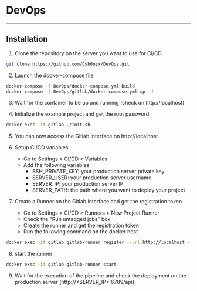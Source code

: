 # DevOps

___

## Installation

1. Clone the repository on the server you want to use for CI/CD

```bash
git clone https://github.com/Cyb0nix/DevOps.git
```
2. Launch the docker-compose file

```bash
docker-compose -f DevOps/docker-compose.yml build
docker-compose -f DevOps/gitlab/docker-compose.yml up -d
```
3. Wait for the container to be up and running (check on http://localhost)


4. Initialize the example project and get the root password
```bash
docker exec -it gitlab ./init.sh
```
5. You can now access the Gitlab interface on http://localhost

6. Setup CI/CD variables
    - Go to Settings > CI/CD > Variables
    - Add the following variables:
        - SSH_PRIVATE_KEY: your production server private key
        - SERVER_USER: your production server username
        - SERVER_IP: your production server IP
        - SERVER_PATH: the path where you want to deploy your project

7. Create a Runner on the Gitlab interface and get the registration token
    - Go to Settings > CI/CD > Runners > New Project Runner
    - Check the "Run untagged jobs" box
    - Create the runner and get the registration token
    - Run the following command on the docker host
```bash
docker exec -it gitlab gitlab-runner register --url http://localhost --registration-token <token> --executor docker --docker-image "node:20.14" --description "docker-runner" --docker-network-mode "host"
```
8. start the runner
```bash
docker exec -it gitlab gitlab-runner start
```
9. Wait for the execution of the pipeline and check the deployment on the production server (http://<SERVER_IP>:6789/api)



